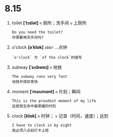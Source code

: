 # 8.15

1. toilet **[ˈtɔɪlət]** `n` 厕所；洗手间 `v` 上厕所

   ```
   Do you need the toilet?
   你需要用洗手间吗?
   ```

2. o'clock **[əˈklɒk]** `abbr` ...点钟

   ```
   `o'clock` 为 `of the clock`的缩写

   ```

3. subway **[ˈsʌbweɪ]** `n` 地铁

   ```
   The subway runs very fast
   地铁开得非常快
   ```

4. moment **[ˈməʊmənt]** `n` 片刻；瞬间

   ```
   This is the proudest moment of my life
   这是我生命中最荣耀的时刻
   ```

5. clock **[klɒk]** `n` 时钟； `v` 记录（时间，速度）；达到
   ```
   I have to clock in by eight
   我必须八点前打卡上班
   ```
